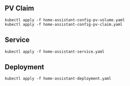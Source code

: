 ## PV Claim

~~~
kubectl apply -f home-assistant-config-pv-volume.yaml
kubectl apply -f home-assistant-config-pv-claim.yaml
~~~

## Service

~~~
kubectl apply -f home-assistant-service.yaml
~~~

## Deployment

~~~
kubectl apply -f home-assistant-deployment.yaml
~~~
